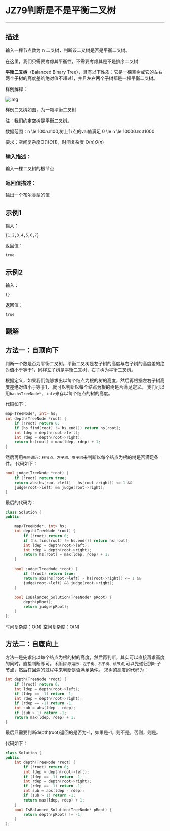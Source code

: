 # JZ79判断是不是平衡二叉树

---

## 描述

输入一棵节点数为 n 二叉树，判断该二叉树是否是平衡二叉树。

在这里，我们只需要考虑其平衡性，不需要考虑其是不是排序二叉树

**平衡二叉树**（Balanced Binary Tree），具有以下性质：它是一棵空树或它的左右两个子树的高度差的绝对值不超过1，并且左右两个子树都是一棵平衡二叉树。

样例解释：

![img](https://uploadfiles.nowcoder.com/images/20210918/382300087_1631935149594/D55A07912354B3AB7E9F2F5EA27CB7D6)

样例二叉树如图，为一颗平衡二叉树

注：我们约定空树是平衡二叉树。

数据范围：n \le 100*n*≤100,树上节点的val值满足 0 \le n \le 10000≤*n*≤1000

要求：空间复杂度O(1)*O*(1)，时间复杂度 O(n)*O*(*n*)

### 输入描述：

输入一棵二叉树的根节点

### 返回值描述：

输出一个布尔类型的值

## 示例1

输入：

```
{1,2,3,4,5,6,7}
```

返回值：

```
true
```

## 示例2

输入：

```
{}
```

返回值：

```
true
```





## 题解

## 方法一：自顶向下

判断一个数是否为平衡二叉树。平衡二叉树是左子树的高度与右子树的高度差的绝对值小于等于1，同样左子树是平衡二叉树，右子树为平衡二叉树。

根据定义，如果我们能够求出以每个结点为根的树的高度，然后再根据左右子树高度差绝对值小于等于1，,就可以判断以每个结点为根的树是否满足定义。
我们可以用`hash<TreeNode*, int>`来存以每个结点的树的高度。

代码如下：

```cpp
map<TreeNode*, int> hs;
int depth(TreeNode *root) {
    if (!root) return 0;
    if (hs.find(root) != hs.end()) return hs[root];
    int ldep = depth(root->left);
    int rdep = depth(root->right);
    return hs[root] = max(ldep, rdep) + 1;
}
```



然后再用`先序遍历：根节点、左子树、右子树`来判断以每个结点为根的树是否满足条件。
代码如下：

```cpp
bool judge(TreeNode *root) {
    if (!root) return true;
    return abs(hs[root->left] - hs[root->right]) <= 1 && 
    judge(root->left) && judge(root->right);
}
```

最后的代码为：

```cpp
class Solution {
public:
    
    map<TreeNode*, int> hs;
    int depth(TreeNode *root) {
        if (!root) return 0;
        if (hs.find(root) != hs.end()) return hs[root];
        int ldep = depth(root->left);
        int rdep = depth(root->right);
        return hs[root] = max(ldep, rdep) + 1;
    }
    
    bool judge(TreeNode *root) {
        if (!root) return true;
        return abs(hs[root->left] - hs[root->right]) <= 1 &&
        judge(root->left) && judge(root->right);
    }
    
    bool IsBalanced_Solution(TreeNode* pRoot) {
        depth(pRoot);
        return judge(pRoot);
    }
};
```

时间复杂度：O(N)
空间复杂度：O(N)



## 方法二：自底向上

方法一是先求出以每个结点为根的树的高度，然后再判断，其实可以直接再求高度的同时，直接判断即可。
利用`后序遍历：左子树、右子树、根节点`,可以先递归到叶子节点，然后在回溯的过程中来判断是否满足条件。
求树的高度的代码为：

```cpp
int depth(TreeNode *root) {
    if (!root) return 0;
    int ldep = depth(root->left);
    if (ldep == -1) return -1;
    int rdep = depth(root->right);
    if (rdep == -1) return -1;
    int sub = abs(ldep - rdep);
    if (sub > 1) return -1;
    return max(ldep, rdep) + 1;
}
```

最后只需要判断depth(root)返回的是否为-1，如果是-1，则不是，否则，则是。

代码如下：

```cpp
class Solution {
public:
    int depth(TreeNode *root) {
        if (!root) return 0;
        int ldep = depth(root->left);
        if (ldep == -1) return -1;
        int rdep = depth(root->right);
        if (rdep == -1) return -1;
        int sub = abs(ldep - rdep);
        if (sub > 1) return -1;
        return max(ldep, rdep) + 1;
    }
    bool IsBalanced_Solution(TreeNode* pRoot) {
        return depth(pRoot) != -1;
    }
};
```

